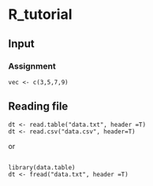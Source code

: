 #  R_tutorial
## Input
### Assignment
```
vec <- c(3,5,7,9)
```

## Reading file
```
dt <- read.table("data.txt", header =T)
dt <- read.csv("data.csv", header=T)
```

or

<code>
library(data.table)
dt <- fread("data.txt", header =T)
</code>

